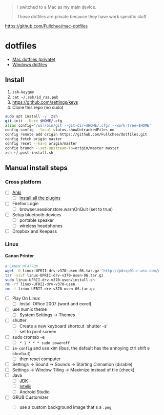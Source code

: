> I switched to a Mac as my main device.
> 
> Those dotfiles are private because they have work specific stuff

https://github.com/Fullchee/mac-dotfiles

# dotfiles

- [Mac dotfiles (private)](https://github.com/Fullchee/mac-dotfiles)
- [Windows dotfiles](https://github.com/Fullchee/windows-dotfiles)

## Install

1. `ssh-keygen`
2. `cat ~/.ssh/id_rsa.pub`
3. https://github.com/settings/keys   
4. Clone this repo (no sudo)

```sh
sudo apt install -y  zsh
git init --bare $HOME/.cfg
alias config='/usr/bin/git --git-dir=$HOME/.cfg/ --work-tree=$HOME'
config config --local status.showUntrackedFiles no
config remote add origin https://github.com/Fullchee/dotfiles.git
config fetch origin master
config reset --hard origin/master
config branch --set-upstream-to=origin/master master
zsh ~/.post-install.sh
```

## Manual install steps

### Cross platform
- [ ] [Anki](https://apps.ankiweb.net/)
	- [ ] [install all the plugins](https://gist.github.com/Fullchee/20d835b5d2d88eabc778f75f169015d2)
- [ ] Firefox Login
	- [ ] browser.sessionstore.warnOnQuit (set to true)
- [ ] Setup bluetooth devices
	- [ ] portable speaker
	- [ ] wireless headphones
- [ ] Dropbox and Keepass

### Linux

#### Canon Printer 

```sh
# CANON MF4770n
wget -O linux-UFRII-drv-v370-usen-06.tar.gz "http://pdisp01.c-wss.com/gdl/WWUFORedirectTarget.do?id=MDEwMDAwOTIzNjAz&cmp=ABR&lang=EN"
tar -xzvf linux-UFRII-drv-v370-usen-06.tar.gz
sudo linux-UFRII-drv-v370-usen/install.sh
rm -rf linux-UFRII-drv-v370-usen
rm -f linux-UFRII-drv-v370-usen-06.tar.gz
```

- [ ] Play On Linux
  - [ ] Install Office 2007 (word and excel)
- [ ] use numix theme
   - [ ] System Settings -> Themes
- [ ] shutter
	- [ ] Create a new keyboard shortcut `shutter -s'
	- [ ] set to print screen
- [ ] sudo crontab -e
	- [ ] `* 1 * * * sudo poweroff`
- [ ] `im-config` and use xim (ibus, the default has the annoying ctrl shift e shortcut)
   - [ ] then reset computer
- [ ] Settings -> Sound -> Sounds -> Starting Cinnamon (disable)
- [ ] Settings -> Window Tiling -> Maximize instead of tile (check)
- [ ] Java
	- [ ] [JDK](https://www.oracle.com/technetwork/java/javase/downloads/index.html)
	- [ ] [Intellij](https://www.oracle.com/technetwork/java/javase/downloads/index.html)
	- [ ] Android Studio
- [ ] GRUB Customizer
   - [ ] use a custom background image that's a `.png`

